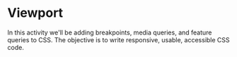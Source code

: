 # Viewport
 In this activity we'll be adding breakpoints, media queries, and feature queries to CSS. The objective is to write responsive, usable, accessible CSS code.
